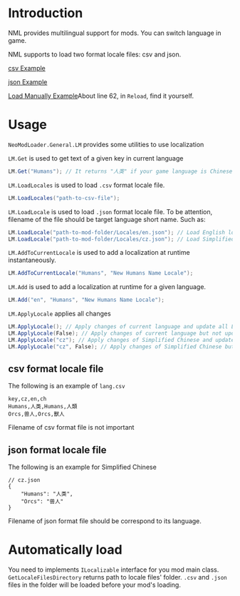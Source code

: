 # Introduction

NML provides multilingual support for mods. You can switch language in game.

NML supports to load two format locale files: csv and json.

[csv Example](https://github.com/WorldBoxOpenMods/ModExample/blob/master/Locales/items_lang.csv)

[json Example](https://github.com/WorldBoxOpenMods/ModExample/blob/master/Locales/cz.json)

[Load Manually Example](https://github.com/WorldBoxOpenMods/ModExample/blob/master/ExampleModCode.cs#L62)About line 62, in `Reload`, find it yourself.

# Usage

`NeoModLoader.General.LM` provides some utilities to use localization

`LM.Get` is used to get text of a given key in current language
```csharp
LM.Get("Humans"); // It returns "人类" if your game language is Chinese
```

`LM.LoadLocales` is used to load `.csv` format locale file.
```csharp
LM.LoadLocales("path-to-csv-file");
```

`LM.LoadLocale` is used to load `.json` format locale file. To be attention, filename of the file should be target language short name. Such as:

```csharp
LM.LoadLocale("path-to-mod-folder/Locales/en.json"); // Load English locale file
LM.LoadLocale("path-to-mod-folder/Locales/cz.json"); // Load Simplified Chinese locale file
```

`LM.AddToCurrentLocale` is used to add a localization at runtime instantaneously.

```csharp
LM.AddToCurrentLocale("Humans", "New Humans Name Locale");
```

`LM.Add` is used to add a localization at runtime for a given language.

```csharp
LM.Add("en", "Humans", "New Humans Name Locale");
```

`LM.ApplyLocale` applies all changes

```csharp
LM.ApplyLocale(); // Apply changes of current language and update all LocalizedText
LM.ApplyLocale(False); // Apply changes of current language but not update all LocalizedText
LM.ApplyLocale("cz"); // Apply changes of Simplified Chinese and update all LocalizedText
LM.ApplyLocale("cz", False); // Apply changes of Simplified Chinese but not update all LocalizedText
```

## csv format locale file

The following is an example of `lang.csv`
```csv
key,cz,en,ch
Humans,人类,Humans,人類
Orcs,兽人,Orcs,獸人
```
Filename of csv format file is not important

## json format locale file

The following is an example for Simplified Chinese
```jsonc
// cz.json
{
    "Humans": "人类",
    "Orcs": "兽人"
}
```
Filename of json format file should be correspond to its language.

# Automatically load

You need to implements `ILocalizable` interface for you mod main class. `GetLocaleFilesDirectory` returns path to locale files' folder. `.csv` and `.json` files in the folder will be loaded before your mod's loading.